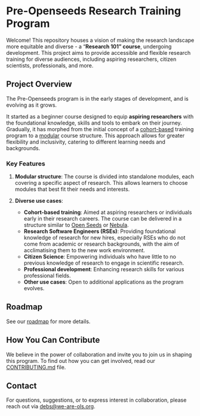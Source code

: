 # Pre-Openseeds Research Training Program

Welcome! This repository houses a vision of making the research landscape more equitable and diverse - a “**Research 101” course**, undergoing development. This project aims to provide accessible and flexible research training for diverse audiences, including aspiring researchers, citizen scientists, professionals, and more.

## Project Overview

The Pre-Openseeds program is in the early stages of development, and is evolving as it grows.

It started as a beginner course designed to equip **aspiring researchers** with the foundational knowledge, skills and tools to embark on their journey. Gradually, it has morphed from the initial concept of a [cohort-based](cohort-based.md) training program to a [modular](modular-course.md) course structure. This approach allows for greater flexibility and inclusivity, catering to different learning needs and backgrounds.

### Key Features

1. **Modular structure**: The course is divided into standalone modules, each covering a specific aspect of research. This allows learners to choose modules that best fit their needs and interests.
   
2. **Diverse use cases**:
   - **Cohort-based training**: Aimed at aspiring researchers or individuals early in their research careers. The course can be delivered in a structure similar to [Open Seeds](http://we-are-ols.org/openseeds) or [Nebula](http://we-are-ols.org/nebula).
   - **Research Software Engineers (RSEs)**: Providing foundational knowledge of research for new hires, especially RSEs who do not come from academic or research backgrounds, with the aim of acclimatising them to the new work environment.
   - **Citizen Science**: Empowering individuals who have little to no previous knowledge of research to engage in scientific research.
   - **Professional development**: Enhancing research skills for various professional fields.
   - **Other use cases**: Open to additional applications as the program evolves.

## Roadmap
See our [roadmap](roadmap.md) for more details.

## How You Can Contribute
We believe in the power of collaboration and invite you to join us in shaping this program. To find out how you can get involved, read our [CONTRIBUTING.md](CONTRIBUTING.md) file.


## Contact

For questions, suggestions, or to express interest in collaboration, please reach out via [debs@we-are-ols.org](debs@we-are-ols.org).

